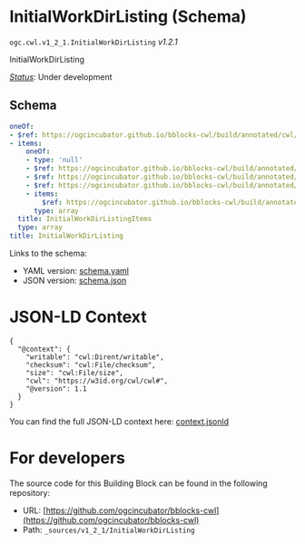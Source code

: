 
# InitialWorkDirListing (Schema)

`ogc.cwl.v1_2_1.InitialWorkDirListing` *v1.2.1*

InitialWorkDirListing

[*Status*](http://www.opengis.net/def/status): Under development

## Schema

```yaml
oneOf:
- $ref: https://ogcincubator.github.io/bblocks-cwl/build/annotated/cwl/v1_2_1/CWLExpression/schema.yaml
- items:
    oneOf:
    - type: 'null'
    - $ref: https://ogcincubator.github.io/bblocks-cwl/build/annotated/cwl/v1_2_1/CWLExpression/schema.yaml
    - $ref: https://ogcincubator.github.io/bblocks-cwl/build/annotated/cwl/v1_2_1/DirectoryListingDirent/schema.yaml
    - $ref: https://ogcincubator.github.io/bblocks-cwl/build/annotated/cwl/v1_2_1/DirectoryListingFileOrDirectory/schema.yaml
    - items:
        $ref: https://ogcincubator.github.io/bblocks-cwl/build/annotated/cwl/v1_2_1/DirectoryListingFileOrDirectory/schema.yaml
      type: array
  title: InitialWorkDirListingItems
  type: array
title: InitialWorkDirListing

```

Links to the schema:

* YAML version: [schema.yaml](https://ogcincubator.github.io/bblocks-cwl/build/annotated/cwl/v1_2_1/InitialWorkDirListing/schema.json)
* JSON version: [schema.json](https://ogcincubator.github.io/bblocks-cwl/build/annotated/cwl/v1_2_1/InitialWorkDirListing/schema.yaml)


# JSON-LD Context

```jsonld
{
  "@context": {
    "writable": "cwl:Dirent/writable",
    "checksum": "cwl:File/checksum",
    "size": "cwl:File/size",
    "cwl": "https://w3id.org/cwl/cwl#",
    "@version": 1.1
  }
}
```

You can find the full JSON-LD context here:
[context.jsonld](https://ogcincubator.github.io/bblocks-cwl/build/annotated/cwl/v1_2_1/InitialWorkDirListing/context.jsonld)


# For developers

The source code for this Building Block can be found in the following repository:

* URL: [https://github.com/ogcincubator/bblocks-cwl](https://github.com/ogcincubator/bblocks-cwl)
* Path: `_sources/v1_2_1/InitialWorkDirListing`

